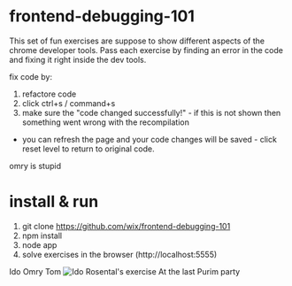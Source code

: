 frontend-debugging-101
======================

This set of fun exercises are suppose to show different aspects of the chrome developer tools.
Pass each exercise by finding an error in the code and fixing it right inside the dev tools.

fix code by:
1. refactore code
2. click ctrl+s / command+s
3. make sure the "code changed successfully!" - if this is not shown then something went wrong with the recompilation

* you can refresh the page and your code changes will be saved - click reset level to return to original code.

omry is stupid

install & run
=============

1. git clone https://github.com/wix/frontend-debugging-101
2. npm install
3. node app
4. solve exercises in the browser (http://localhost:5555)


Ido     Omry    Tom
![Ido Rosental's exercise](https://github.com/wix/frontend-debugging-101/blob/master/monsters.jpg)
At the last Purim party
